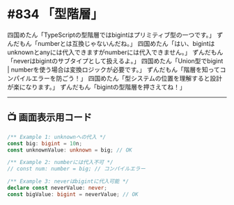 # #834 「型階層」

四国めたん「TypeScriptの型階層ではbigintはプリミティブ型の一つです。」
ずんだもん「numberとは互換じゃないんだね。」
四国めたん「はい、bigintはunknownとanyには代入できますがnumberには代入できません。」
ずんだもん「neverはbigintのサブタイプとして扱えるよ。」
四国めたん「Union型でbigint | numberを使う場合は変換ロジックが必要です。」
ずんだもん「階層を知ってコンパイルエラーを防ごう！」
四国めたん「型システムの位置を理解すると設計が楽になります。」
ずんだもん「bigintの型階層を押さえてね！」

---

## 📺 画面表示用コード

```typescript
/** Example 1: unknownへの代入 */
const big: bigint = 10n;
const unknownValue: unknown = big; // OK

/** Example 2: numberには代入不可 */
// const num: number = big; // コンパイルエラー

/** Example 3: neverはbigintに代入可能 */
declare const neverValue: never;
const bigValue: bigint = neverValue; // OK
```
